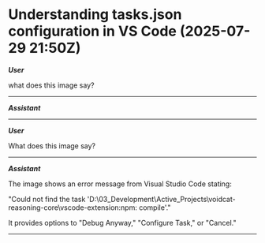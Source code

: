 <!-- Generated by SpecStory -->

# Understanding tasks.json configuration in VS Code (2025-07-29 21:50Z)

_**User**_

what does this image say?

---

_**Assistant**_



---

_**User**_

What does this image say?

---

_**Assistant**_

The image shows an error message from Visual Studio Code stating:

"Could not find the task 'D:\03_Development\Active_Projects\voidcat-reasoning-core\vscode-extension:npm: compile'."

It provides options to "Debug Anyway," "Configure Task," or "Cancel."

---


